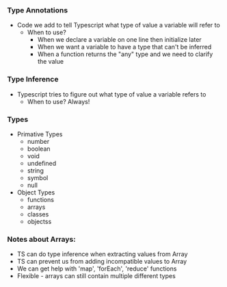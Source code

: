 ### Type Annotations
- Code we add to tell Typescript what type of value a variable will refer to
    - When to use?
        - When we declare a variable on one line then initialize later
        - When we want a variable to have a type that can't be inferred
        - When a function returns the "any" type and we need to clarify the value
### Type Inference
- Typescript tries to figure out what type of value a variable refers to
    - When to use? Always!
### Types
- Primative Types
    - number
    - boolean
    - void
    - undefined
    - string
    - symbol
    - null
- Object Types
    - functions
    - arrays
    - classes
    - objectss

### Notes about Arrays:
- TS can do type inference when extracting values from Array
- TS can prevent us from adding incompatible values to Array
- We can get help with 'map', 'forEach', 'reduce' functions
- Flexible - arrays can still contain multiple different types